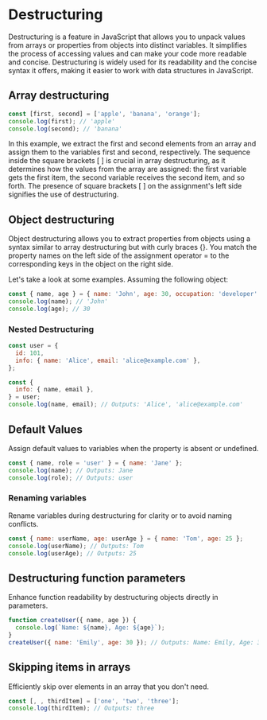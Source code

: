 # Destructuring

Destructuring is a feature in JavaScript that allows you to unpack values from arrays or properties from objects into distinct variables. It simplifies the process of accessing values and can make your code more readable and concise. Destructuring is widely used for its readability and the concise syntax it offers, making it easier to work with data structures in JavaScript.

## Array destructuring

```js
const [first, second] = ['apple', 'banana', 'orange'];
console.log(first); // 'apple'
console.log(second); // 'banana'
```

In this example, we extract the first and second elements from an array and assign them to the variables first and second, respectively. The sequence inside the square brackets [ ] is crucial in array destructuring, as it determines how the values from the array are assigned: the first variable gets the first item, the second variable receives the second item, and so forth. The presence of square brackets [ ] on the assignment's left side signifies the use of destructuring.

## Object destructuring

Object destructuring allows you to extract properties from objects using a syntax similar to array destructuring but with curly braces {}. You match the property names on the left side of the assignment operator = to the corresponding keys in the object on the right side.

Let's take a look at some examples. Assuming the following object:

```js
const { name, age } = { name: 'John', age: 30, occupation: 'developer' };
console.log(name); // 'John'
console.log(age); // 30
```

### Nested Destructuring

```js
const user = {
  id: 101,
  info: { name: 'Alice', email: 'alice@example.com' },
};

const {
  info: { name, email },
} = user;
console.log(name, email); // Outputs: 'Alice', 'alice@example.com'
```

## Default Values

Assign default values to variables when the property is absent or undefined.

```js
const { name, role = 'user' } = { name: 'Jane' };
console.log(name); // Outputs: Jane
console.log(role); // Outputs: user
```

### Renaming variables

Rename variables during destructuring for clarity or to avoid naming conflicts.

```js
const { name: userName, age: userAge } = { name: 'Tom', age: 25 };
console.log(userName); // Outputs: Tom
console.log(userAge); // Outputs: 25
```

## Destructuring function parameters

Enhance function readability by destructuring objects directly in parameters.

```js
function createUser({ name, age }) {
  console.log(`Name: ${name}, Age: ${age}`);
}
createUser({ name: 'Emily', age: 30 }); // Outputs: Name: Emily, Age: 30
```

## Skipping items in arrays

Efficiently skip over elements in an array that you don't need.

```js
const [, , thirdItem] = ['one', 'two', 'three'];
console.log(thirdItem); // Outputs: three
```
